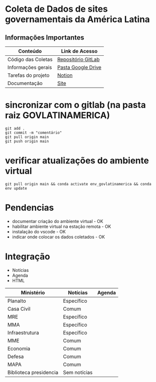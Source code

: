 # Coleta de Dados de sites governamentais da América Latina

## Informações Importantes

| Conteúdo           | Link de Acesso                                                                                     |
| ------------------ | -------------------------------------------------------------------------------------------------- |
| Código das Coletas | [Repositório GitLab](https://gitlab.com/unesp-labri/projeto/govlatinamerica)                       |
| Informações gerais | [Pasta Google Drive](https://drive.google.com/drive/u/1/folders/1_g01RcccLl2PpTupxQyCoXEJka30VXeG) |
| Tarefas do projeto | [Notion](https://www.notion.so/Projeto-GovLatinAmerica-9219a9b60ae24cb98a197f7bdab42209)           |
| Documentação       | [Site](https://apoio.labriunesp.org/docs/projetos/dados/gov-latin-america/intro/)                  |



# sincronizar com o gitlab (na pasta raiz GOVLATINAMERICA)

```
git add .
git commit -m "comentário"
git pull origin main
git push origin main
```

# verificar atualizações do ambiente virtual

```
git pull origin main && conda activate env_govlatinamerica && conda env update
```

# Pendencias

- documentar criação do ambiente virtual - OK
- habilitar ambiente virtual na estação remota - OK
- instalação do vscode - OK
- indicar onde colocar os dados coletados - OK

# Integração 

- Notícias
- Agenda
- HTML

|Ministério|Notícias|Agenda|
|----------|--------|------|
|Planalto  | Específico |      |
|Casa Civil| Comum | |
|MRE| Específico | |
|MMA| Específico | |
|Infraestrutura| Específico | |
|MME| Comum | |
|Economia| Comum | |
|Defesa| Comum | |
|MAPA| Comum | |
|Biblioteca presidencia| Sem notícias | |
